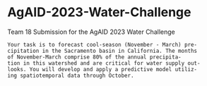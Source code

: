 # AgAID-2023-Water-Challenge
Team 18 Submission for the AgAID 2023 Water Challenge

```
Your task is to forecast cool-season (November - March) pre-
cipitation in the Sacramento basin in California. The months
of November-March comprise 80% of the annual precipita-
tion in this watershed and are critical for water supply out-
looks. You will develop and apply a predictive model utiliz-
ing spatiotemporal data through October.
```
